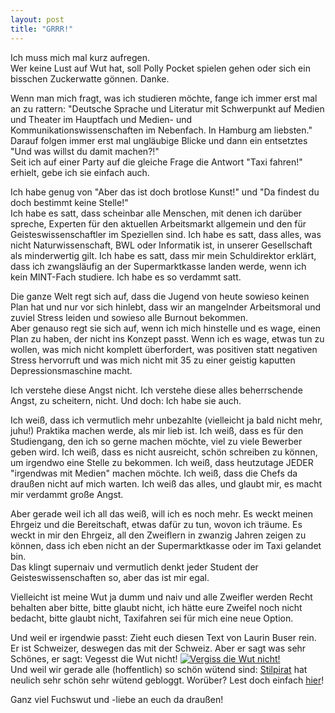 ```yaml
---
layout: post
title: "GRRR!"
---
```


Ich muss mich mal kurz aufregen.  
Wer keine Lust auf Wut hat, soll Polly Pocket spielen gehen oder sich ein bisschen Zuckerwatte gönnen. Danke.  

Wenn man mich fragt, was ich studieren möchte, fange ich immer erst mal an zu rattern:
"Deutsche Sprache und Literatur mit Schwerpunkt auf Medien und Theater im Hauptfach und Medien- und Kommunikationswissenschaften im Nebenfach. In Hamburg am liebsten."  
Darauf folgen immer erst mal ungläubige Blicke und dann ein entsetztes "Und was willst du damit machen?!"  
Seit ich auf einer Party auf die gleiche Frage die Antwort "Taxi fahren!" erhielt, gebe ich sie einfach auch.  

Ich habe genug von "Aber das ist doch brotlose Kunst!" und "Da findest du doch bestimmt keine Stelle!"  
Ich habe es satt, dass scheinbar alle Menschen, mit denen ich darüber spreche, Experten für den aktuellen Arbeitsmarkt allgemein und den für Geisteswissenschaftler im Speziellen sind. Ich habe es satt, dass alles, was nicht Naturwissenschaft, BWL oder Informatik ist, in unserer Gesellschaft als minderwertig gilt. Ich habe es satt, dass mir mein Schuldirektor erklärt, dass ich zwangsläufig an der Supermarktkasse landen werde, wenn ich kein MINT-Fach studiere. Ich habe es so verdammt satt. 

Die ganze Welt regt sich auf, dass die Jugend von heute sowieso keinen Plan hat und nur vor sich hinlebt, dass wir an mangelnder Arbeitsmoral und zuviel Stress leiden und sowieso alle Burnout bekommen.  
Aber genauso regt sie sich auf, wenn ich mich hinstelle und es wage, einen Plan zu haben, der nicht ins Konzept passt. Wenn ich es wage, etwas tun zu wollen, was mich nicht komplett überfordert, was positiven statt negativen Stress hervorruft und was mich nicht mit 35 zu einer geistig kaputten Depressionsmaschine macht.  

Ich verstehe diese Angst nicht. Ich verstehe diese alles beherrschende Angst, zu scheitern, nicht. Und doch: Ich habe sie auch.

Ich weiß, dass ich vermutlich mehr unbezahlte (vielleicht ja bald nicht mehr, juhu!) Praktika machen werde, als mir lieb ist. Ich weiß, dass es für den Studiengang, den ich so gerne machen möchte, viel zu viele Bewerber geben wird. Ich weiß, dass es nicht ausreicht, schön schreiben zu können, um irgendwo eine Stelle zu bekommen. Ich weiß, dass heutzutage JEDER "irgendwas mit Medien" machen möchte. Ich weiß, dass die Chefs da draußen nicht auf mich warten. Ich weiß das alles, und glaubt mir, es macht mir verdammt große Angst.

Aber gerade weil ich all das weiß, will ich es noch mehr. Es weckt meinen Ehrgeiz und die Bereitschaft, etwas dafür zu tun, wovon ich träume. Es weckt in mir den Ehrgeiz, all den Zweiflern in zwanzig Jahren zeigen zu können, dass ich eben nicht an der Supermarktkasse oder im Taxi gelandet bin.  
Das klingt supernaiv und vermutlich denkt jeder Student der Geisteswissenschaften so, aber das ist mir egal.  

Vielleicht ist meine Wut ja dumm und naiv und alle Zweifler werden Recht behalten aber bitte, bitte glaubt nicht, ich hätte eure Zweifel noch nicht bedacht, bitte glaubt nicht, Taxifahren sei für mich eine neue Option.

Und weil er irgendwie passt: Zieht euch diesen Text von Laurin Buser rein. Er ist Schweizer, deswegen das mit der Schweiz. Aber er sagt was sehr Schönes, er sagt:
Vegesst die Wut nicht!
[![Vergiss die Wut nicht!](http://img.youtube.com/vi/K-1DWjphdio/0.jpg)](http://www.youtube.com/watch?v=K-1DWjphdio)  
Und weil wir gerade alle (hoffentlich) so schön wütend sind: [Stilpirat](https://www.facebook.com/stilpiratfan) hat neulich sehr schön sehr wütend gebloggt. Worüber? Lest doch einfach [hier](http://www.stilpirat.de/ein-gedanke/)!

Ganz viel Fuchswut und -liebe an euch da draußen!
